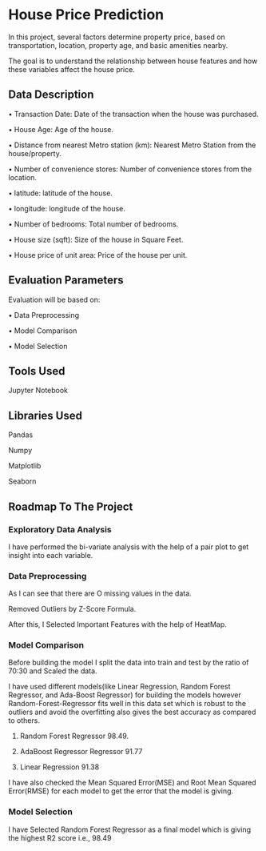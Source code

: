 # House Price Prediction

In this project, several factors determine property price, based on transportation, location, property age, and basic amenities nearby. 

The goal is to understand the relationship between house features and how these
variables affect the house price.


## Data Description 

•   Transaction Date: Date of the transaction when the house was purchased.

•   House Age: Age of the house.

•   Distance from nearest Metro station (km): Nearest Metro Station from the house/property.

•   Number of convenience stores: Number of convenience stores from the location.

•   latitude: latitude of the house.

•   longitude: longitude of the house.

•   Number of bedrooms: Total number of bedrooms.

•   House size (sqft): Size of the house in Square Feet.

•   House price of unit area: Price of the house per unit.

## Evaluation Parameters 

Evaluation will be based on: 

•   Data Preprocessing

•	Model Comparison 

•	Model Selection 

## Tools Used

Jupyter Notebook

## Libraries Used

Pandas

Numpy

Matplotlib

Seaborn

## Roadmap To The Project

### Exploratory Data Analysis

I have performed the bi-variate analysis with the help of a pair plot to get insight into each variable.

### Data Preprocessing

As I can see that there are O missing values in the data.

Removed Outliers by Z-Score Formula.

After this, I Selected Important Features with the help of HeatMap.


### Model Comparison

Before building the model I split the data into train and test by the ratio of 70:30 and Scaled the data.

I have used different models(like Linear Regression, Random Forest Regressor, and Ada-Boost Regressor) for building the models however Random-Forest-Regressor fits well in this data set which is robust to the outliers and avoid the overfitting also gives the best accuracy as compared to others.

1) Random Forest Regressor	98.49.

2) AdaBoost Regressor Regressor	91.77

3) Linear Regression	91.38

I have also checked the Mean Squared Error(MSE) and Root Mean Squared Error(RMSE) for each model to get the error that the model is giving.

### Model Selection

I have Selected Random Forest Regressor as a final model which is giving the highest R2 score i.e., 98.49

